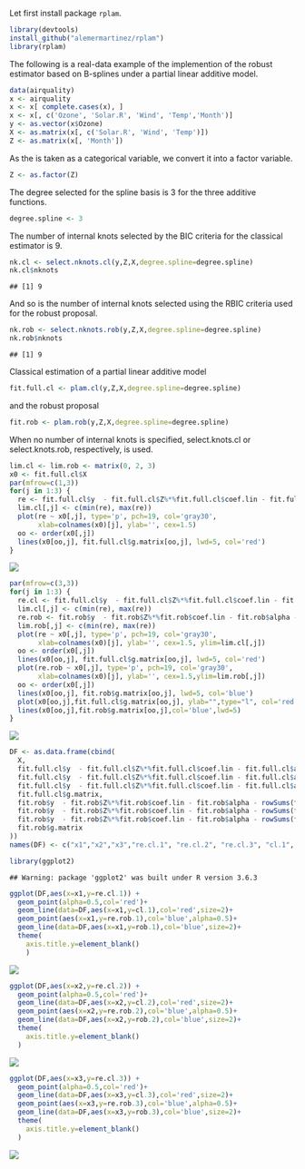 Let first install package <code>rplam</code>.

``` r
library(devtools)
install_github("alemermartinez/rplam")
library(rplam)
```

The following is a real-data example of the implemention of the robust estimator based on B-splines under a partial linear additive model.

``` r
data(airquality)
x <- airquality
x <- x[ complete.cases(x), ]
x <- x[, c('Ozone', 'Solar.R', 'Wind', 'Temp','Month')]
y <- as.vector(x$Ozone)
X <- as.matrix(x[, c('Solar.R', 'Wind', 'Temp')])
Z <- as.matrix(x[, 'Month'])
```

As the is taken as a categorical variable, we convert it into a factor variable.

``` r
Z <- as.factor(Z)
```

The degree selected for the spline basis is 3 for the three additive functions.

``` r
degree.spline <- 3
```

The number of internal knots selected by the BIC criteria for the classical estimator is 9.

``` r
nk.cl <- select.nknots.cl(y,Z,X,degree.spline=degree.spline)
nk.cl$nknots
```

    ## [1] 9

And so is the number of internal knots selected using the RBIC criteria used for the robust proposal.

``` r
nk.rob <- select.nknots.rob(y,Z,X,degree.spline=degree.spline)
nk.rob$nknots
```

    ## [1] 9

Classical estimation of a partial linear additive model

``` r
fit.full.cl <- plam.cl(y,Z,X,degree.spline=degree.spline)
```

and the robust proposal

``` r
fit.rob <- plam.rob(y,Z,X,degree.spline=degree.spline)
```

When no number of internal knots is specified, select.knots.cl or select.knots.rob, respectively, is used.

``` r
lim.cl <- lim.rob <- matrix(0, 2, 3)
x0 <- fit.full.cl$X
par(mfrow=c(1,3))
for(j in 1:3) {
  re <- fit.full.cl$y  - fit.full.cl$Z%*%fit.full.cl$coef.lin - fit.full.cl$alpha - rowSums(fit.full.cl$g.matrix[,-j])
  lim.cl[,j] <- c(min(re), max(re))
  plot(re ~ x0[,j], type='p', pch=19, col='gray30', 
       xlab=colnames(x0)[j], ylab='', cex=1.5)
  oo <- order(x0[,j])
  lines(x0[oo,j], fit.full.cl$g.matrix[oo,j], lwd=5, col='red')
}
```

![](README_files/figure-markdown_github/plot%20cla-1.png)

``` r
par(mfrow=c(3,3))
for(j in 1:3) {
  re.cl <- fit.full.cl$y  - fit.full.cl$Z%*%fit.full.cl$coef.lin - fit.full.cl$alpha - rowSums(fit.full.cl$g.matrix[,-j])
  lim.cl[,j] <- c(min(re), max(re))
  re.rob <- fit.rob$y  - fit.rob$Z%*%fit.rob$coef.lin - fit.rob$alpha - rowSums(fit.rob$g.matrix[,-j])
  lim.rob[,j] <- c(min(re), max(re))
  plot(re ~ x0[,j], type='p', pch=19, col='gray30', 
       xlab=colnames(x0)[j], ylab='', cex=1.5, ylim=lim.cl[,j])
  oo <- order(x0[,j])
  lines(x0[oo,j], fit.full.cl$g.matrix[oo,j], lwd=5, col='red')
  plot(re.rob ~ x0[,j], type='p', pch=19, col='gray30', 
       xlab=colnames(x0)[j], ylab='', cex=1.5,ylim=lim.rob[,j])
  oo <- order(x0[,j])
  lines(x0[oo,j], fit.rob$g.matrix[oo,j], lwd=5, col='blue')
  plot(x0[oo,j],fit.full.cl$g.matrix[oo,j], ylab="",type="l", col='red', ylim=c(min(lim.cl[1,j],lim.rob[1,j]),max(lim.cl[2,j],lim.rob[2,j])), lwd=5)
  lines(x0[oo,j],fit.rob$g.matrix[oo,j],col='blue',lwd=5)
}
```

![](README_files/figure-markdown_github/plot%20both-1.png)

``` r
DF <- as.data.frame(cbind(
  X,
  fit.full.cl$y  - fit.full.cl$Z%*%fit.full.cl$coef.lin - fit.full.cl$alpha - rowSums(fit.full.cl$g.matrix[,-1]),
  fit.full.cl$y  - fit.full.cl$Z%*%fit.full.cl$coef.lin - fit.full.cl$alpha - rowSums(fit.full.cl$g.matrix[,-2]),
  fit.full.cl$y  - fit.full.cl$Z%*%fit.full.cl$coef.lin - fit.full.cl$alpha - rowSums(fit.full.cl$g.matrix[,-3]),
  fit.full.cl$g.matrix,
  fit.rob$y  - fit.rob$Z%*%fit.rob$coef.lin - fit.rob$alpha - rowSums(fit.rob$g.matrix[,-1]),
  fit.rob$y  - fit.rob$Z%*%fit.rob$coef.lin - fit.rob$alpha - rowSums(fit.rob$g.matrix[,-2]),
  fit.rob$y  - fit.rob$Z%*%fit.rob$coef.lin - fit.rob$alpha - rowSums(fit.rob$g.matrix[,-3]),
  fit.rob$g.matrix
))
names(DF) <- c("x1","x2","x3","re.cl.1", "re.cl.2", "re.cl.3", "cl.1", "cl.2", "cl.3", "re.rob.1", "re.rob.2", "re.rob.3", "rob.1", "rob.2", "rob.3")

library(ggplot2)
```

    ## Warning: package 'ggplot2' was built under R version 3.6.3

``` r
ggplot(DF,aes(x=x1,y=re.cl.1)) +
  geom_point(alpha=0.5,col='red')+
  geom_line(data=DF,aes(x=x1,y=cl.1),col='red',size=2)+
  geom_point(aes(x=x1,y=re.rob.1),col='blue',alpha=0.5)+
  geom_line(data=DF,aes(x=x1,y=rob.1),col='blue',size=2)+
  theme(
    axis.title.y=element_blank()
    )
```

![](README_files/figure-markdown_github/ggplot-1.png)

``` r
ggplot(DF,aes(x=x2,y=re.cl.2)) +
  geom_point(alpha=0.5,col='red')+
  geom_line(data=DF,aes(x=x2,y=cl.2),col='red',size=2)+
  geom_point(aes(x=x2,y=re.rob.2),col='blue',alpha=0.5)+
  geom_line(data=DF,aes(x=x2,y=rob.2),col='blue',size=2)+
  theme(
    axis.title.y=element_blank()
  )
```

![](README_files/figure-markdown_github/ggplot-2.png)

``` r
ggplot(DF,aes(x=x3,y=re.cl.3)) +
  geom_point(alpha=0.5,col='red')+
  geom_line(data=DF,aes(x=x3,y=cl.3),col='red',size=2)+
  geom_point(aes(x=x3,y=re.rob.3),col='blue',alpha=0.5)+
  geom_line(data=DF,aes(x=x3,y=rob.3),col='blue',size=2)+
  theme(
    axis.title.y=element_blank()
  )
```

![](README_files/figure-markdown_github/ggplot-3.png)
